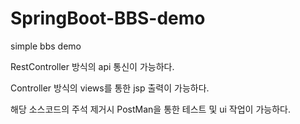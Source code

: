 # SpringBoot-BBS-demo
simple bbs demo 

RestController 방식의 api 통신이 가능하다.

Controller 방식의 views를 통한 jsp 출력이 가능하다.

해당 소스코드의 주석 제거시
PostMan을 통한 테스트 및 ui 작업이 가능하다.
